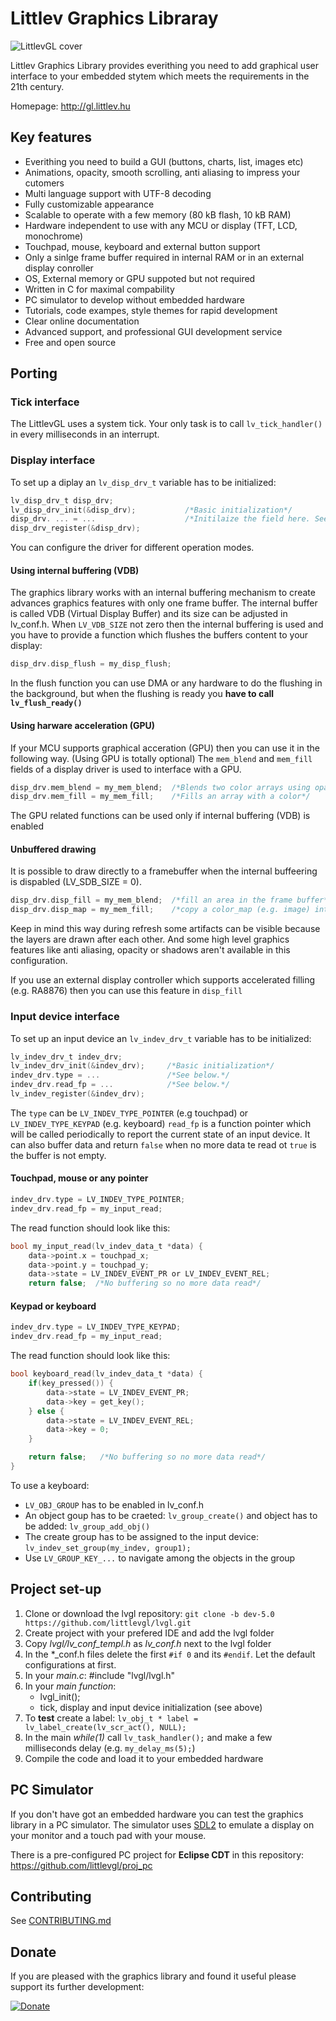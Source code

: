# Littlev Graphics Libraray

![LittlevGL cover](http://www.gl.littlev.hu/home/main_cover_small.png)

Littlev Graphics Library provides everithing you need to add graphical user interface to your embedded stytem which meets the requirements in the 21th century.

Homepage: http://gl.littlev.hu

## Key features
- Everithing you need to build a GUI (buttons, charts, list, images etc)
- Animations, opacity, smooth scrolling, anti aliasing to impress your cutomers
- Multi language support with UTF-8 decoding
- Fully customizable appearance
- Scalable to operate with a few memory (80 kB flash, 10 kB RAM)
- Hardware independent to use with any MCU or display (TFT, LCD, monochrome)
- Touchpad, mouse, keyboard and external button support 
- Only a sinlge frame buffer required in internal RAM or in an external display conroller 
- OS, External memory or GPU suppoted but not required  
- Written in C for maximal compability
- PC simulator to develop without embedded hardware
- Tutorials, code exampes, style themes for rapid development
- Clear online documentation
- Advanced support, and professional GUI development service
- Free and open source

## Porting
### Tick interface
The LittlevGL uses a system tick. Your only task is to call `lv_tick_handler()` in every milliseconds in an interrupt.

### Display interface
To set up a diplay an `lv_disp_drv_t` variable has to be initialized:
```c
lv_disp_drv_t disp_drv;
lv_disp_drv_init(&disp_drv);           /*Basic initialization*/
disp_drv. ... = ...                    /*Initilaize the field here. See below.*/
disp_drv_register(&disp_drv);
```

You can configure the driver for different operation modes.

#### Using internal buffering (VDB)
The graphics library works with an internal buffering mechanism to create advances graphics features with only one frame buffer. The internal buffer is called VDB (Virtual Display Buffer) and its size can be adjusted in lv_conf.h.
When `LV_VDB_SIZE` not zero then the internal buffering is used and you have to provide a function which flushes the buffers content to your display:
```c
disp_drv.disp_flush = my_disp_flush;
```

In the flush function you can use DMA or any hardware to do the flushing in the background, but when the flushing is ready you **have to call `lv_flush_ready()`**

#### Using harware acceleration (GPU)
If your MCU supports graphical acceration (GPU) then you can use it in the following way. (Using GPU is totally optional)
The `mem_blend` and `mem_fill` fields of a display driver is used to interface with a GPU. 
```c
disp_drv.mem_blend = my_mem_blend;  /*Blends two color arrays using opacity*/
disp_drv.mem_fill = my_mem_fill;    /*Fills an array with a color*/ 
```

The GPU related functions can be used only if internal buffering (VDB) is enabled

#### Unbuffered drawing
It is possible to draw directly to a framebuffer when the internal buffeering is dispabled (LV_SDB_SIZE = 0).
```c
disp_drv.disp_fill = my_mem_blend;  /*fill an area in the frame buffer*/
disp_drv.disp_map = my_mem_fill;    /*copy a color_map (e.g. image) into the framebuffer*/
```

Keep in mind this way during refresh some artifacts can be visible because the layers are drawn after each other. And some high level graphics features like anti aliasing, opacity or shadows aren't available in this configuration. 

If you use an external display controller which supports accelerated filling (e.g. RA8876) then you can use this feature in `disp_fill`

### Input device interface
To set up an input device an `lv_indev_drv_t` variable has to be initialized:
```c    
lv_indev_drv_t indev_drv;
lv_indev_drv_init(&indev_drv);     /*Basic initialization*/
indev_drv.type = ...               /*See below.*/
indev_drv.read_fp = ...            /*See below.*/
lv_indev_register(&indev_drv);
```

The `type` can be `LV_INDEV_TYPE_POINTER` (e.g touchpad) or `LV_INDEV_TYPE_KEYPAD` (e.g. keyboard)
`read_fp` is a function pointer which will be called periodically to report the current state of an input device. It can also buffer data and return `false` when no more data te read ot `true` is the buffer is not empty.

#### Touchpad, mouse or any pointer
```c
indev_drv.type = LV_INDEV_TYPE_POINTER;
indev_drv.read_fp = my_input_read; 
```

The read function should look like this:
```c
bool my_input_read(lv_indev_data_t *data) {
    data->point.x = touchpad_x;
    data->point.y = touchpad_y;
    data->state = LV_INDEV_EVENT_PR or LV_INDEV_EVENT_REL;
    return false;  /*No buffering so no more data read*/
```

#### Keypad or keyboard
```c
indev_drv.type = LV_INDEV_TYPE_KEYPAD;
indev_drv.read_fp = my_input_read; 
```

The read function should look like this:
```c
bool keyboard_read(lv_indev_data_t *data) {
    if(key_pressed()) {
        data->state = LV_INDEV_EVENT_PR;
        data->key = get_key();
    } else {
        data->state = LV_INDEV_EVENT_REL;
        data->key = 0;
    }

    return false;   /*No buffering so no more data read*/
}
```

To use a keyboard:
 * `LV_OBJ_GROUP` has to be enabled in lv_conf.h 
 * An object goup has to be craeted: `lv_group_create()` and object has to be added: `lv_group_add_obj()`  
 * The create group has to be assigned to the input device: `lv_indev_set_group(my_indev, group1);` 
 * Use `LV_GROUP_KEY_...` to navigate among the objects in the group
 
## Project set-up
1. Clone or download the lvgl repository: `git clone -b dev-5.0 https://github.com/littlevgl/lvgl.git`
2. Create project with your prefered IDE and add the lvgl folder
3. Copy *lvgl/lv_conf_templ.h* as *lv_conf.h* next to the lvgl folder
4. In the *_conf.h files delete the first `#if 0` and its `#endif`. Let the default configurations at first.
5. In your *main.c*: #include "lvgl/lvgl.h"   
6. In your *main function*:
   * lvgl_init();
   * tick, display and input device initialization (see above)
7. To **test** create a label: `lv_obj_t * label = lv_label_create(lv_scr_act(), NULL);`  
8. In the main *while(1)* call `lv_task_handler();` and make a few milliseconds delay (e.g. `my_delay_ms(5);`) 
9. Compile the code and load it to your embedded hardware

## PC Simulator
If you don't have got an embedded hardware you can test the graphics library in a PC simulator. The simulator uses [SDL2](https://www.libsdl.org/) to emulate a display on your monitor and a touch pad with your mouse.

There is a pre-configured PC project for **Eclipse CDT** in this repository: https://github.com/littlevgl/proj_pc

## Contributing
See [CONTRIBUTING.md](https://github.com/littlevgl/lvgl/blob/master/docs/CONTRIBUTING.md)

## Donate
If you are pleased with the graphics library and found it useful please support its further development:

[![Donate](https://www.paypalobjects.com/en_US/i/btn/btn_donateCC_LG.gif)](https://www.paypal.com/cgi-bin/webscr?cmd=_s-xclick&hosted_button_id=GJV3SC5EHDANS)

